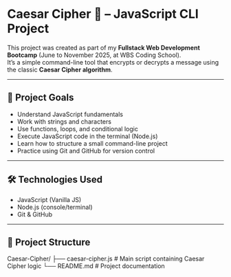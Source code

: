 # Caesar Cipher 🔐 – JavaScript CLI Project

This project was created as part of my **Fullstack Web Development Bootcamp** (June to November 2025, at WBS Coding School).  
It’s a simple command-line tool that encrypts or decrypts a message using the classic **Caesar Cipher algorithm**.

---

## 🎯 Project Goals

- Understand JavaScript fundamentals
- Work with strings and characters
- Use functions, loops, and conditional logic
- Execute JavaScript code in the terminal (Node.js)
- Learn how to structure a small command-line project
- Practice using Git and GitHub for version control

---

## 🛠️ Technologies Used

- JavaScript (Vanilla JS)
- Node.js (console/terminal)
- Git & GitHub

---

## 📁 Project Structure

Caesar-Cipher/
├── caesar-cipher.js # Main script containing Caesar Cipher logic
└── README.md # Project documentation



